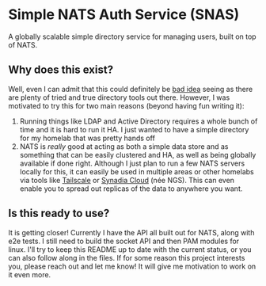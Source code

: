 # Simple NATS Auth Service (SNAS)

A globally scalable simple directory service for managing users, built on top of NATS.

## Why does this exist?

Well, even I can admit that this could definitely be [bad idea](https://tenor.com/bAgKW.gif) seeing
as there are plenty of tried and true directory tools out there. However, I was motivated to try
this for two main reasons (beyond having fun writing it):

1. Running things like LDAP and Active Directory requires a whole bunch of time and it is hard to
   run it HA. I just wanted to have a simple directory for my homelab that was pretty hands off
2. NATS is _really_ good at acting as both a simple data store and as something that can be easily
   clustered and HA, as well as being globally available if done right. Although I just plan to run
   a few NATS servers locally for this, it can easily be used in multiple areas or other homelabs
   via tools like [Tailscale](https://tailscale.com/) or [Synadia
   Cloud](https://www.synadia.com/cloud) (née NGS). This can even enable you to spread out replicas
   of the data to anywhere you want.

## Is this ready to use?

It is getting closer! Currently I have the API all built out for NATS, along with e2e tests. I still
need to build the socket API and then PAM modules for linux. I'll try to keep this README up to date
with the current status, or you can also follow along in the files. If for some reason this project
interests you, please reach out and let me know! It will give me motivation to work on it even more.
